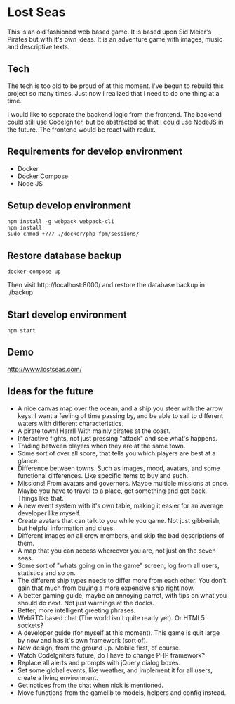 # Lost Seas

This is an old fashioned web based game. It is based upon Sid Meier's Pirates but with it's own ideas.
It is an adventure game with images, music and descriptive texts.

## Tech

The tech is too old to be proud of at this moment. I've begun to rebuild this project so many times.
Just now I realized that I need to do one thing at a time.

I would like to separate the backend logic from the frontend. The backend could still use CodeIgniter,
but be abstracted so that I could use NodeJS in the future. The frontend would be react with redux.

## Requirements for develop environment

-   Docker
-   Docker Compose
-   Node JS

## Setup develop environment

```
npm install -g webpack webpack-cli
npm install
sudo chmod +777 ./docker/php-fpm/sessions/
```

## Restore database backup

```
docker-compose up
```

Then visit http://localhost:8000/ and restore the database backup in ./backup

## Start develop environment

```
npm start
```

## Demo

http://www.lostseas.com/

## Ideas for the future

-   A nice canvas map over the ocean, and a ship you steer with the arrow keys. I want a feeling of time passing by, and be able to sail to different waters with different characteristics.
-   A pirate town! Harr!! With mainly pirates at the coast.
-   Interactive fights, not just pressing "attack" and see what's happens.
-   Trading between players when they are at the same town.
-   Some sort of over all score, that tells you which players are best at a glance.
-   Difference between towns. Such as images, mood, avatars, and some functional differences. Like specific items to buy and such.
-   Missions! From avatars and governors. Maybe multiple missions at once. Maybe you have to travel to a place, get something and get back. Things like that.
-   A new event system with it's own table, making it easier for an average developer like myself.
-   Create avatars that can talk to you while you game. Not just gibberish, but helpful information and clues.
-   Different images on all crew members, and skip the bad descriptions of them.
-   A map that you can access whereever you are, not just on the seven seas.
-   Some sort of "whats going on in the game" screen, log from all users, statistics and so on.
-   The different ship types needs to differ more from each other. You don't gain that much from buying a more expensive ship right now.
-   A better gaming guide, maybe an annoying parrot, with tips on what you should do next. Not just warnings at the docks.
-   Better, more intelligent greeting phrases.
-   WebRTC based chat (The world isn't quite ready yet). Or HTML5 sockets?
-   A developer guide (for myself at this moment). This game is quit large by now and has it's own framework (sort of).
-   New design, from the ground up. Mobile first, of course.
-   Watch CodeIgniters future, do I have to change PHP framework?
-   Replace all alerts and prompts with jQuery dialog boxes.
-   Set some global events, like weather, and implement it for all users, create a living environment.
-   Get notices from the chat when nick is mentioned.
-   Move functions from the gamelib to models, helpers and config instead.
